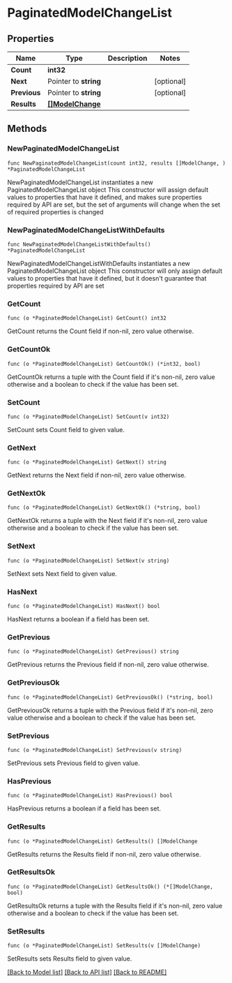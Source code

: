 # PaginatedModelChangeList

## Properties

Name | Type | Description | Notes
------------ | ------------- | ------------- | -------------
**Count** | **int32** |  | 
**Next** | Pointer to **string** |  | [optional] 
**Previous** | Pointer to **string** |  | [optional] 
**Results** | [**[]ModelChange**](ModelChange.md) |  | 

## Methods

### NewPaginatedModelChangeList

`func NewPaginatedModelChangeList(count int32, results []ModelChange, ) *PaginatedModelChangeList`

NewPaginatedModelChangeList instantiates a new PaginatedModelChangeList object
This constructor will assign default values to properties that have it defined,
and makes sure properties required by API are set, but the set of arguments
will change when the set of required properties is changed

### NewPaginatedModelChangeListWithDefaults

`func NewPaginatedModelChangeListWithDefaults() *PaginatedModelChangeList`

NewPaginatedModelChangeListWithDefaults instantiates a new PaginatedModelChangeList object
This constructor will only assign default values to properties that have it defined,
but it doesn't guarantee that properties required by API are set

### GetCount

`func (o *PaginatedModelChangeList) GetCount() int32`

GetCount returns the Count field if non-nil, zero value otherwise.

### GetCountOk

`func (o *PaginatedModelChangeList) GetCountOk() (*int32, bool)`

GetCountOk returns a tuple with the Count field if it's non-nil, zero value otherwise
and a boolean to check if the value has been set.

### SetCount

`func (o *PaginatedModelChangeList) SetCount(v int32)`

SetCount sets Count field to given value.


### GetNext

`func (o *PaginatedModelChangeList) GetNext() string`

GetNext returns the Next field if non-nil, zero value otherwise.

### GetNextOk

`func (o *PaginatedModelChangeList) GetNextOk() (*string, bool)`

GetNextOk returns a tuple with the Next field if it's non-nil, zero value otherwise
and a boolean to check if the value has been set.

### SetNext

`func (o *PaginatedModelChangeList) SetNext(v string)`

SetNext sets Next field to given value.

### HasNext

`func (o *PaginatedModelChangeList) HasNext() bool`

HasNext returns a boolean if a field has been set.

### GetPrevious

`func (o *PaginatedModelChangeList) GetPrevious() string`

GetPrevious returns the Previous field if non-nil, zero value otherwise.

### GetPreviousOk

`func (o *PaginatedModelChangeList) GetPreviousOk() (*string, bool)`

GetPreviousOk returns a tuple with the Previous field if it's non-nil, zero value otherwise
and a boolean to check if the value has been set.

### SetPrevious

`func (o *PaginatedModelChangeList) SetPrevious(v string)`

SetPrevious sets Previous field to given value.

### HasPrevious

`func (o *PaginatedModelChangeList) HasPrevious() bool`

HasPrevious returns a boolean if a field has been set.

### GetResults

`func (o *PaginatedModelChangeList) GetResults() []ModelChange`

GetResults returns the Results field if non-nil, zero value otherwise.

### GetResultsOk

`func (o *PaginatedModelChangeList) GetResultsOk() (*[]ModelChange, bool)`

GetResultsOk returns a tuple with the Results field if it's non-nil, zero value otherwise
and a boolean to check if the value has been set.

### SetResults

`func (o *PaginatedModelChangeList) SetResults(v []ModelChange)`

SetResults sets Results field to given value.



[[Back to Model list]](../README.md#documentation-for-models) [[Back to API list]](../README.md#documentation-for-api-endpoints) [[Back to README]](../README.md)


